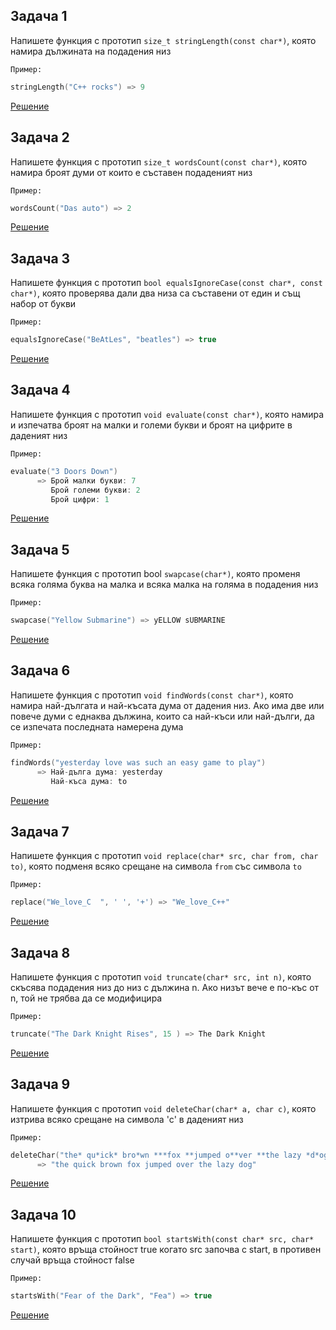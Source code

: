 ## Задача 1
Напишете функция с прототип `size_t stringLength(const char*)`, която намира дължината на подадения низ

`Пример:`
``` C++
stringLength("C++ rocks") => 9
```

[Решение](Task1.cpp)

## Задача 2
Напишете функция с прототип `size_t wordsCount(const char*)`, която намира броят думи от които е съставен подаденият низ

`Пример:`
``` C++
wordsCount("Das auto") => 2
```

[Решение](Task2.cpp)

## Задача 3
Напишете функция с прототип `bool equalsIgnoreCase(const char*, const char*)`, която проверява дали 
два низа са съставени от един и същ набор от букви

`Пример:`
``` C++
equalsIgnoreCase("BeAtLes", "beatles") => true
```

[Решение](Task3.cpp)

## Задача 4
Напишете функция с прототип `void evaluate(const char*)`, която намира и изпечатва
   броят на малки и големи букви и броят на цифрите в даденият низ
   
`Пример:`
``` C++
evaluate("3 Doors Down") 
      => Брой малки букви: 7
         Брой големи букви: 2
         Брой цифри: 1
```

[Решение](Task4.cpp)

## Задача 5
Напишете функция с прототип bool `swapcase(char*)`, която променя всяка голяма
буква на малка и всяка малка на голяма в подадения низ

`Пример:`
``` C++
swapcase("Yellow Submarine") => yELLOW sUBMARINE
```

[Решение](Task5.cpp)

## Задача 6
Напишете функция с прототип `void findWords(const char*)`, която намира
най-дългата и най-късата дума от дадения низ. Ако има две или
повече думи с еднаква дължина, които са най-къси или най-дълги,
да се изпечата последната намерена дума

`Пример:`
``` C++
findWords("yesterday love was such an easy game to play")
      => Най-дълга дума: yesterday
         Най-къса дума: to
```

[Решение](Task6.cpp)

## Задача 7
Напишете функция с прототип `void replace(char* src, char from, char to)`, която
подменя всяко срещане на символа `from` със символa `to`

`Пример:`
``` C++
replace("We_love_C  ", ' ', '+') => "We_love_C++"
```

[Решение](Task7.cpp)

## Задача 8
 Напишете функция с прототип `void truncate(char* src, int n)`, която скъсява
подадения низ до низ с дължина n. Ако низът вече е по-къс от n, той
не трябва да се модифицира

`Пример:`
``` C++
truncate("The Dark Knight Rises", 15 ) => The Dark Knight
```

[Решение](Task8.cpp)

## Задача 9
Напишете функция с прототип `void deleteChar(char* a, char c)`, която изтрива
всяко срещане на символа 'c' в даденият низ

`Пример:`
``` C++
deleteChar("the* qu*ick* bro*wn ***fox **jumped o**ver **the lazy *d*og", '*')
      => "the quick brown fox jumped over the lazy dog"
```

[Решение](Task9.cpp)

## Задача 10
Напишете функция с прототип `bool startsWith(const char* src, char* start)`, която връща
стойност true когато src започва с start, в противен случай връща стойност false

`Пример:`
``` C++
startsWith("Fear of the Dark", "Fea") => true
```

[Решение](Task10.cpp)
